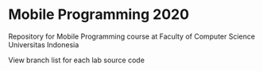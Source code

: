 # Mobile Programming 2020
Repository for Mobile Programming course at Faculty of Computer Science Universitas Indonesia

View branch list for each lab source code
